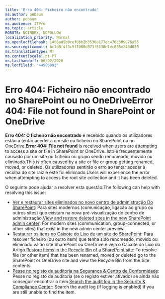 ```yaml
---
title: 'Erro 404: Ficheiro não encontrado'
ms.author: pebaum
author: pebaum
ms.audience: ITPro
ms.topic: article
ROBOTS: NOINDEX, NOFOLLOW
localization_priority: Normal
ms.openlocfilehash: 1406ad5b0cef0bb2b35308177ec476e309876a55
ms.sourcegitcommit: bc7d6f4f3c9f7060d073f5130e1ec856e248d020
ms.translationtype: MT
ms.contentlocale: pt-PT
ms.lasthandoff: 06/02/2020
ms.locfileid: "44506893"
---
```

# <a name="error-404-file-not-found-in-sharepoint-or-onedrive"></a><span data-ttu-id="5444e-102">Erro 404: Ficheiro não encontrado no SharePoint ou no OneDrive</span><span class="sxs-lookup"><span data-stu-id="5444e-102">Error 404: File not found in SharePoint or OneDrive</span></span>

<span data-ttu-id="5444e-103">**Erro 404: O ficheiro não encontrado** é recebido quando os utilizadores estão a tentar aceder a um site ou ficheiro no SharePoint ou no OneDrive.</span><span class="sxs-lookup"><span data-stu-id="5444e-103">**Error 404: File not found** is received when users are attempting to access a site or file in SharePoint or OneDrive.</span></span> <span data-ttu-id="5444e-104">Isto é frequentemente causado por um site ou ficheiro ou grupo sendo renomeado, movido ou eliminado.</span><span class="sxs-lookup"><span data-stu-id="5444e-104">This is often caused by a site or file or group getting renamed, moved, or deleted.</span></span>
<span data-ttu-id="5444e-105">Os utilizadores sentirão o erro ao tentar aceder à recolha do site raiz e este foi eliminado.</span><span class="sxs-lookup"><span data-stu-id="5444e-105">Users will experience the error when attempting to access the root site collection and it has been deleted.</span></span>

<span data-ttu-id="5444e-106">O seguinte pode ajudar a resolver esta questão:</span><span class="sxs-lookup"><span data-stu-id="5444e-106">The following can help with resolving this issue:</span></span>
- <span data-ttu-id="5444e-107">[Ver e restaurar sites eliminados no novo centro de administração Do SharePoint](https://docs.microsoft.com/sharepoint/view-and-restore-deleted-sites-in-new-admin-center): Para sites modernos (comunicação, ligação ao grupo ou outros sites) que existam na nova pré-visualização do centro de administração.</span><span class="sxs-lookup"><span data-stu-id="5444e-107">[View and restore deleted sites in the new SharePoint admin center](https://docs.microsoft.com/sharepoint/view-and-restore-deleted-sites-in-new-admin-center):  For modern sites (communication, group-connected, or other sites) that exist in the new admin center preview.</span></span>
- <span data-ttu-id="5444e-108">[Restaurar os itens no Caixote do Lixo de um site do SharePoint](https://support.office.com/article/Restore-items-in-the-Recycle-Bin-of-a-SharePoint-site-6df466b6-55f2-4898-8d6e-c0dff851a0be): Para resolver ficheiro (ou outro item) que tenha sido renomeado, movido ou eliminado vá ao site SharePoint ou OneDrive e veja o Caixote do Lixo do Artigo.</span><span class="sxs-lookup"><span data-stu-id="5444e-108">[Restore items in the Recycle Bin of a SharePoint site](https://support.office.com/article/Restore-items-in-the-Recycle-Bin-of-a-SharePoint-site-6df466b6-55f2-4898-8d6e-c0dff851a0be):  To resolve file (or other item) that has been renamed, moved or deleted go to the SharePoint or OneDrive site and view the Recycle Bin from the Site contents.</span></span>
- <span data-ttu-id="5444e-109">[Pesse no registo de auditoria na Segurança &amp; Centro de Conformidade](https://docs.microsoft.com/microsoft-365/compliance/search-the-audit-log-in-security-and-compliance): Pesse no registo de auditoria (se o registo estiver ativado) se ainda não conseguir encontrar o item.</span><span class="sxs-lookup"><span data-stu-id="5444e-109">[Search the audit log in the Security &amp; Compliance Center](https://docs.microsoft.com/microsoft-365/compliance/search-the-audit-log-in-security-and-compliance):  Search the audit log (if logging is enabled) if you are still unable to find the item.</span></span>